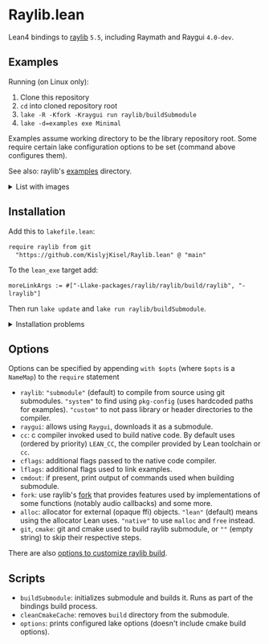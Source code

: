 # Raylib.lean

Lean4 bindings to [raylib](https://github.com/raysan5/raylib) `5.5`, including Raymath and Raygui `4.0-dev`.

## Examples

Running (on Linux only):
1. Clone this repository
2. `cd` into cloned repository root
3. `lake -R -Kfork -Kraygui run raylib/buildSubmodule`
4. `lake -d=examples exe Minimal`

Examples assume working directory to be the library repository root.
Some require certain lake configuration options to be set (command above configures them).

See also: raylib's [examples](https://github.com/raysan5/raylib/tree/master/examples) directory.

<details>
  <summary>List with images</summary>
  <h4>Minimal</h4>
  <a href="./examples/Minimal.lean"><img src="./screenshots/example_minimal.png" width="320" height="240"></a>
  <h4>Raygui</h4>
  <a href="./examples/Gui.lean"><img src="./screenshots/example_gui.png" width="320" height="240"></a>
  <h4>Audio</h4>
  <a href="./examples/Audio.lean"><img src="./screenshots/example_audio.png" width="320" height="150"></a>
  <h4>Video mode</h4>
  <a href="./examples/VideoMode.lean"><img src="./screenshots/example_videomode.png" width="320" height="240"></a>
</details>


## Installation

Add this to `lakefile.lean`:
```
require raylib from git
  "https://github.com/KislyjKisel/Raylib.lean" @ "main"
```

To the `lean_exe` target add:
```
moreLinkArgs := #["-Llake-packages/raylib/raylib/build/raylib", "-lraylib"]
```

Then run `lake update` and `lake run raylib/buildSubmodule`.

<details>
<summary>Installation problems</summary>
<br>

* First build may take some time (around 10-20 minutes) to download raylib.
* On the first build git may return error 128.
  Usually restarting the build or re-cloning the raylib's repo helps.
* By default Lean's built-in C compiler is used to build ffi.
  On Windows it fails due to missing stdlib headers.
  You can use a different C compiler by passing the `cc` option
  with the compilers path (options are described above).
  To build raylib `cmake` and `git` from `PATH` are used.
  If you don't have them in PATH you can provide their paths with options `git` and `cmake`.
  If you want to clone and/or build raylib manually you can provide empty `git` and `cmake` options
  and then run required commands (which can be found in the [lakefile](/lakefile.lean) in `buildRaylibSubmodule`).
  You can also use `raylib` option set to `custom` and provide separately built raylib via the `cflags` options (and `lflags` for examples).
  See [#3](https://github.com/KislyjKisel/Raylib.lean/issues/3) and [#5](https://github.com/KislyjKisel/Raylib.lean/issues/5).

</details>


## Options

Options can be specified by appending `with $opts` (where `$opts` is a `NameMap`) to the `require` statement

* `raylib`:
  `"submodule"` (default) to compile from source using git submodules.
  `"system"` to find using `pkg-config` (uses hardcoded paths for examples).
  `"custom"` to not pass library or header directories to the compiler.
* `raygui`: allows using `Raygui`, downloads it as a submodule.
* `cc`: c compiler invoked used to build native code.
  By default uses (ordered by priority) `LEAN_CC`, the compiler provided by Lean toolchain or `cc`.
* `cflags`: additional flags passed to the native code compiler.
* `lflags`: additional flags used to link examples.
* `cmdout`: if present, print output of commands used when building submodule.
* `fork`: use raylib's [fork](https://github.com/KislyjKisel/raylib) that provides features used by
  implementations of some functions (notably audio callbacks) and some more.
* `alloc`: allocator for external (opaque ffi) objects.
  `"lean"` (default) means using the allocator Lean uses.
  `"native"` to use `malloc` and `free` instead.
* `git`, `cmake`: git and cmake used to build raylib submodule, or `""` (empty string) to skip their respective steps.

There are also [options to customize raylib build](options.md).


## Scripts

* `buildSubmodule`: initializes submodule and builds it. Runs as part of the bindings build process.
* `cleanCmakeCache`: removes `build` directory from the submodule.
* `options`: prints configured lake options (doesn't include cmake build options).

